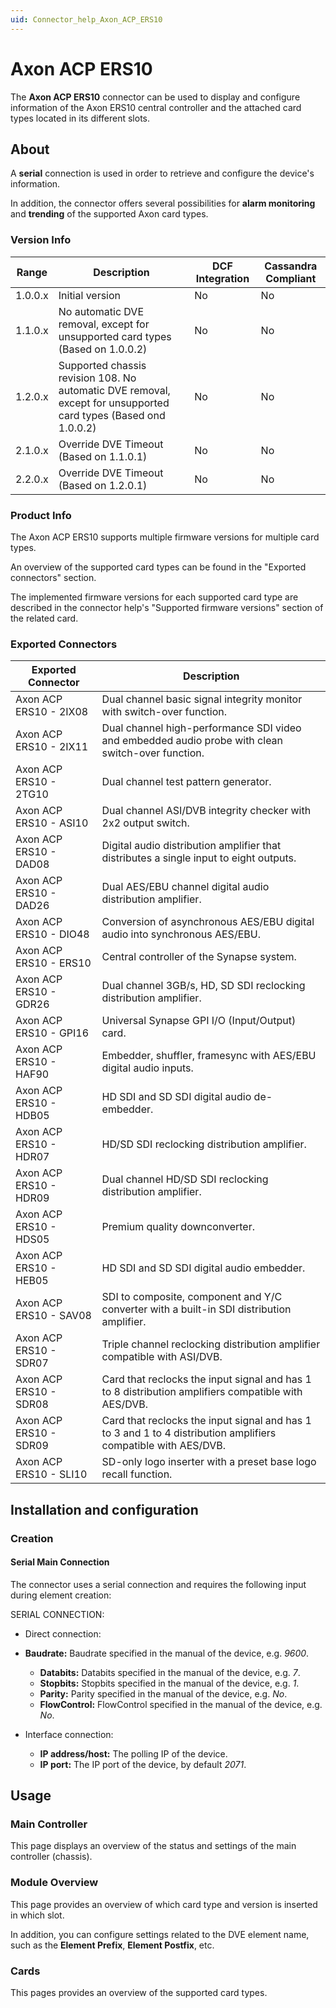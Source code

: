 ```yaml
---
uid: Connector_help_Axon_ACP_ERS10
---
```


# Axon ACP ERS10

The **Axon ACP ERS10** connector can be used to display and configure information of the Axon ERS10 central controller and the attached card types located in its different slots.

## About

A **serial** connection is used in order to retrieve and configure the device's information.

In addition, the connector offers several possibilities for **alarm monitoring** and **trending** of the supported Axon card types.

### Version Info

| **Range** | **Description**                                                                                                 | **DCF Integration** | **Cassandra Compliant** |
|------------------|-----------------------------------------------------------------------------------------------------------------|---------------------|-------------------------|
| 1.0.0.x          | Initial version                                                                                                 | No                  | No                      |
| 1.1.0.x          | No automatic DVE removal, except for unsupported card types (Based on 1.0.0.2)                                  | No                  | No                      |
| 1.2.0.x          | Supported chassis revision 108. No automatic DVE removal, except for unsupported card types (Based ond 1.0.0.2) | No                  | No                      |
| 2.1.0.x          | Override DVE Timeout (Based on 1.1.0.1)                                                                         | No                  | No                      |
| 2.2.0.x          | Override DVE Timeout (Based on 1.2.0.1)                                                                         | No                  | No                      |

### Product Info

The Axon ACP ERS10 supports multiple firmware versions for multiple card types.

An overview of the supported card types can be found in the "Exported connectors" section.

The implemented firmware versions for each supported card type are described in the connector help's "Supported firmware versions" section of the related card.

### Exported Connectors

| **Exported Connector**  | **Description**                                                                                                |
|------------------------|----------------------------------------------------------------------------------------------------------------|
| Axon ACP ERS10 - 2IX08 | Dual channel basic signal integrity monitor with switch-over function.                                         |
| Axon ACP ERS10 - 2IX11 | Dual channel high-performance SDI video and embedded audio probe with clean switch-over function.              |
| Axon ACP ERS10 - 2TG10 | Dual channel test pattern generator.                                                                           |
| Axon ACP ERS10 - ASI10 | Dual channel ASI/DVB integrity checker with 2x2 output switch.                                                 |
| Axon ACP ERS10 - DAD08 | Digital audio distribution amplifier that distributes a single input to eight outputs.                         |
| Axon ACP ERS10 - DAD26 | Dual AES/EBU channel digital audio distribution amplifier.                                                     |
| Axon ACP ERS10 - DIO48 | Conversion of asynchronous AES/EBU digital audio into synchronous AES/EBU.                                     |
| Axon ACP ERS10 - ERS10 | Central controller of the Synapse system.                                                                      |
| Axon ACP ERS10 - GDR26 | Dual channel 3GB/s, HD, SD SDI reclocking distribution amplifier.                                              |
| Axon ACP ERS10 - GPI16 | Universal Synapse GPI I/O (Input/Output) card.                                                                 |
| Axon ACP ERS10 - HAF90 | Embedder, shuffler, framesync with AES/EBU digital audio inputs.                                               |
| Axon ACP ERS10 - HDB05 | HD SDI and SD SDI digital audio de-embedder.                                                                   |
| Axon ACP ERS10 - HDR07 | HD/SD SDI reclocking distribution amplifier.                                                                   |
| Axon ACP ERS10 - HDR09 | Dual channel HD/SD SDI reclocking distribution amplifier.                                                      |
| Axon ACP ERS10 - HDS05 | Premium quality downconverter.                                                                                 |
| Axon ACP ERS10 - HEB05 | HD SDI and SD SDI digital audio embedder.                                                                      |
| Axon ACP ERS10 - SAV08 | SDI to composite, component and Y/C converter with a built-in SDI distribution amplifier.                      |
| Axon ACP ERS10 - SDR07 | Triple channel reclocking distribution amplifier compatible with ASI/DVB.                                      |
| Axon ACP ERS10 - SDR08 | Card that reclocks the input signal and has 1 to 8 distribution amplifiers compatible with AES/DVB.            |
| Axon ACP ERS10 - SDR09 | Card that reclocks the input signal and has 1 to 3 and 1 to 4 distribution amplifiers compatible with AES/DVB. |
| Axon ACP ERS10 - SLI10 | SD-only logo inserter with a preset base logo recall function.                                                 |

## Installation and configuration

### Creation

#### Serial Main Connection

The connector uses a serial connection and requires the following input during element creation:

SERIAL CONNECTION:

- Direct connection:

- **Baudrate:** Baudrate specified in the manual of the device, e.g. *9600*.
  - **Databits:** Databits specified in the manual of the device, e.g. *7*.
  - **Stopbits:** Stopbits specified in the manual of the device, e.g. *1*.
  - **Parity:** Parity specified in the manual of the device, e.g. *No*.
  - **FlowControl:** FlowControl specified in the manual of the device, e.g. *No*.

- Interface connection:

  - **IP address/host:** The polling IP of the device.
  - **IP port:** The IP port of the device, by default *2071*.

## Usage

### Main Controller

This page displays an overview of the status and settings of the main controller (chassis).

### Module Overview

This page provides an overview of which card type and version is inserted in which slot.

In addition, you can configure settings related to the DVE element name, such as the **Element Prefix**, **Element Postfix**, etc.

### Cards

This pages provides an overview of the supported card types.
